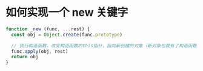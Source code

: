 # 如何实现一个 new 关键字


```javascript
function _new (func, ...rest) {
  const obj = Object.create(func.prototype)

  // 执行构造函数，改变构造函数的this指针，指向新创建的对象（新对象也就有了构造函数的所有属性）
  func.apply(obj, rest)
  return obj
}
```
